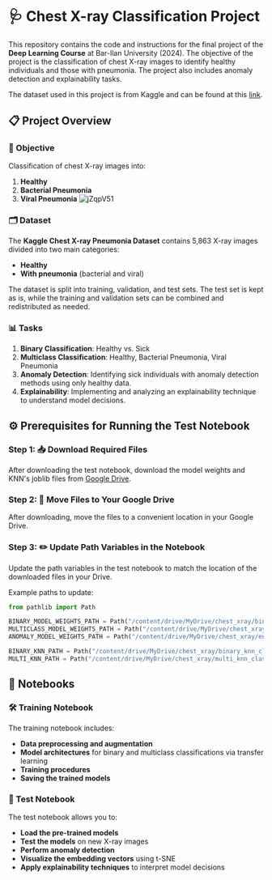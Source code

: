 # 🩺 Chest X-ray Classification Project

This repository contains the code and instructions for the final project of the **Deep Learning Course** at Bar-Ilan University (2024). The objective of the project is the classification of chest X-ray images to identify healthy individuals and those with pneumonia. The project also includes anomaly detection and explainability tasks.

The dataset used in this project is from Kaggle and can be found at this [link](https://www.kaggle.com/datasets/paultimothymooney/chest-xray-pneumonia?resource=download).

## 📋 Project Overview

### 🎯 Objective

Classification of chest X-ray images into:

1. **Healthy**
2. **Bacterial Pneumonia**
3. **Viral Pneumonia**
![jZqpV51](https://github.com/danielkarl888/Chest-X-ray-Classifier/assets/74876857/22ec51bf-8ec8-46bc-94b9-51aae82c2d24)

### 🗂 Dataset

The **Kaggle Chest X-ray Pneumonia Dataset** contains 5,863 X-ray images divided into two main categories:

- **Healthy**
- **With pneumonia** (bacterial and viral)

The dataset is split into training, validation, and test sets. The test set is kept as is, while the training and validation sets can be combined and redistributed as needed.

### 📊 Tasks

1. **Binary Classification**: Healthy vs. Sick
2. **Multiclass Classification**: Healthy, Bacterial Pneumonia, Viral Pneumonia
3. **Anomaly Detection**: Identifying sick individuals with anomaly detection methods using only healthy data.
4. **Explainability**: Implementing and analyzing an explainability technique to understand model decisions.

## ⚙️ Prerequisites for Running the Test Notebook

### Step 1: 📥 Download Required Files

After downloading the test notebook, download the model weights and KNN's joblib files from [Google Drive](https://drive.google.com/drive/folders/1gPmMeEmym7qc35gnU7JhfCrAPpwHjBZI).

### Step 2: 📂 Move Files to Your Google Drive

After downloading, move the files to a convenient location in your Google Drive.

### Step 3: ✏️ Update Path Variables in the Notebook

Update the path variables in the test notebook to match the location of the downloaded files in your Drive.

Example paths to update:

```python
from pathlib import Path

BINARY_MODEL_WEIGHTS_PATH = Path("/content/drive/MyDrive/chest_xray/binary_model_VGG19_finetuned_weights_final.h5")
MULTICLASS_MODEL_WEIGHTS_PATH = Path("/content/drive/MyDrive/chest_xray/multiclass_model_ResNet101.keras")
ANOMALY_MODEL_WEIGHTS_PATH = Path("/content/drive/MyDrive/chest_xray/encoder_decoder_weights_final.h5")

BINARY_KNN_PATH = Path("/content/drive/MyDrive/chest_xray/binary_knn_classifier.joblib")
MULTI_KNN_PATH = Path("/content/drive/MyDrive/chest_xray/multi_knn_classifier.joblib")
```

## 📔 Notebooks

### 🛠 Training Notebook

The training notebook includes:

- **Data preprocessing and augmentation**
- **Model architectures** for binary and multiclass classifications via transfer learning
- **Training procedures**
- **Saving the trained models**

### 🔬 Test Notebook

The test notebook allows you to:

- **Load the pre-trained models**
- **Test the models** on new X-ray images
- **Perform anomaly detection**
- **Visualize the embedding vectors** using t-SNE
- **Apply explainability techniques** to interpret model decisions
